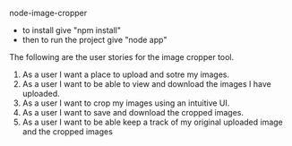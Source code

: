 node-image-cropper
* to install give "npm install"
* then to run the project give "node app"

The following are the user stories for the image cropper tool.

1. As a user I want a place to upload and sotre my images.
2. As a user I want to be able to view and download the images I have uploaded.
3. As a user I want to crop my images using an intuitive UI.
4. As a user I want to save and download the cropped images.
5. As a user I want to be able keep a track of my original uploaded image and the cropped images
